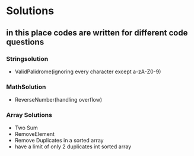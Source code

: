
# Solutions

## in this place codes are written for different code questions

### Stringsolution
- ValidPalidrome(ignoring every character except a-zA-Z0-9)

### MathSolution
- ReverseNumber(handling overflow)

### Array Solutions
- Two Sum
- RemoveElement
- Remove Duplicates in a sorted array
- have a limit of only 2 duplicates int sorted array